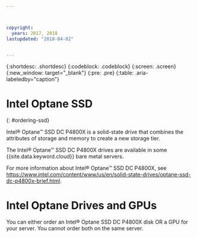 ```yaml
---



copyright:
  years: 2017, 2018
lastupdated: "2018-04-02"


---
```


{:shortdesc: .shortdesc}
{:codeblock: .codeblock}
{:screen: .screen}
{:new_window: target="_blank"}
{:pre: .pre}
{:table: .aria-labeledby="caption"}

# Intel Optane SSD
{: #ordering-ssd}

Intel® Optane™ SSD DC P4800X is a solid-state drive that combines the attributes of storage and memory to create a new storage tier.

The Intel® Optane™ SSD DC P4800X drives are available in some {{site.data.keyword.cloud}} bare metal servers.

For more information about Intel® Optane™ SSD DC P4800X, see https://www.intel.com/content/www/us/en/solid-state-drives/optane-ssd-dc-p4800x-brief.html.

# Intel Optane Drives and GPUs

You can either order an Intel® Optane SSD DC P4800X disk OR a GPU for your server. You cannot order both on the same server.
